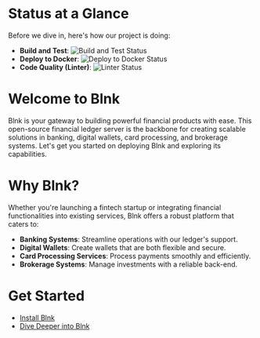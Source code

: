 # Status at a Glance

Before we dive in, here's how our project is doing:

- **Build and Test**: ![Build and Test Status](https://github.com/jerry-enebeli/Blnk/actions/workflows/go.yml/badge.svg)
- **Deploy to Docker**: ![Deploy to Docker Status](https://github.com/jerry-enebeli/Blnk/actions/workflows/docker-publish.yml/badge.svg)
- **Code Quality (Linter)**: ![Linter Status](https://github.com/jerry-enebeli/Blnk/actions/workflows/lint.yml/badge.svg)


# Welcome to Blnk

Blnk is your gateway to building powerful financial products with ease. This open-source financial ledger server is the backbone for creating scalable solutions in banking, digital wallets, card processing, and brokerage systems. Let's get you started on deploying Blnk and exploring its capabilities.


# Why Blnk?

Whether you're launching a fintech startup or integrating financial functionalities into existing services, Blnk offers a robust platform that caters to:

- **Banking Systems**: Streamline operations with our ledger's support.
- **Digital Wallets**: Create wallets that are both flexible and secure.
- **Card Processing Services**: Process payments smoothly and efficiently.
- **Brokerage Systems**: Manage investments with a reliable back-end.

# Get Started
- [Install Blnk](https://blnk.mintlify.app)
- [Dive Deeper into Blnk](https://github.com/jerry-enebeli/blnk/wiki)

